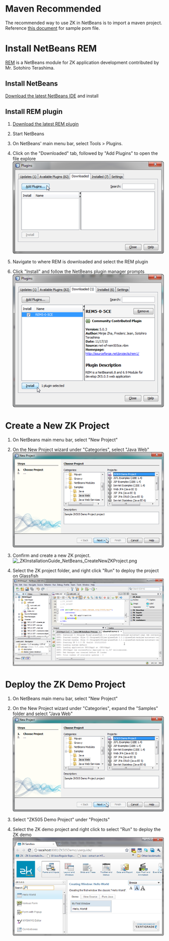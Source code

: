 

# Maven Recommended

The recommended way to use ZK in NetBeans is to import a maven project.
Reference [ this
document](ZK_Installation_Guide/Setting_up_IDE/Maven/Resolving_ZK_Framework_Artifacts_via_Maven)
for sample pom file.

# Install NetBeans REM

[REM](http://rem1.sourceforge.net/) is a NetBeans module for ZK
application development contributed by Mr. Sotohiro Terashima.

## Install NetBeans

[Download the latest NetBeans
IDE](https://netbeans.apache.org/download/index.html) and install

## Install REM plugin

1.  [Download the latest REM
    plugin](http://sourceforge.net/projects/rem1/files/)  
      
2.  Start NetBeans  
      
3.  On NetBeans' main menu bar, select Tools \> Plugins.  
      
4.  Click on the "Downloaded" tab, followed by "Add Plugins" to open the
    file explore  
    ![](images/ZKInstallationGuide_NetBeans_AddPlugins.png "ZKInstallationGuide_NetBeans_AddPlugins.png")  
      
5.  Navigate to where REM is downloaded and select the REM plugin  
      
6.  Click "Install" and follow the NetBeans plugin manager prompts  
    ![](images/ZKInstallationGuide_NetBeans_InstallPlugin.png "ZKInstallationGuide_NetBeans_InstallPlugin.png")  
      

# Create a New ZK Project

1.  On NetBeans main menu bar, select "New Project"  
      
2.  On the New Project wizard under "Categories", select "Java Web"  
    ![](images/ZKInstallationGuide_NetBeans_SelectNewZKProject.png "ZKInstallationGuide_NetBeans_SelectNewZKProject.png")  
      
3.  Confirm and create a new ZK project.  
    ![](images/_ZKInstallationGuide_NetBeans_CreateNewZKProject.png "_ZKInstallationGuide_NetBeans_CreateNewZKProject.png")  
      
4.  Select the ZK project folder, and right click "Run" to deploy the
    project on Glassfish  
    ![](images/ZKInstallationGuide_NetBeans_RunZKProject.png "ZKInstallationGuide_NetBeans_RunZKProject.png")  
      

# Deploy the ZK Demo Project

1.  On NetBeans main menu bar, select "New Project"  
      
2.  On the New Project wizard under "Categories", expand the "Samples"
    folder and select "Java Web"  
    ![](images/ZKInstallationGuide_NetBeans_SelectNewZKProject.png "ZKInstallationGuide_NetBeans_SelectNewZKProject.png")  
      
3.  Select "ZK505 Demo Project" under "Projects"  
      
4.  Select the ZK demo project and right click to select "Run" to deploy
    the ZK demo  
    ![](images/ZKInstallationGuide_NetBeans_RunZKDemo.png "ZKInstallationGuide_NetBeans_RunZKDemo.png")  
      



